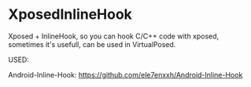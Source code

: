 # XposedInlineHook

Xposed + InlineHook, so you can hook C/C++ code with xposed, sometimes it's usefull, can be used in VirtualPosed.

USED:

Android-Inline-Hook: <https://github.com/ele7enxxh/Android-Inline-Hook>
